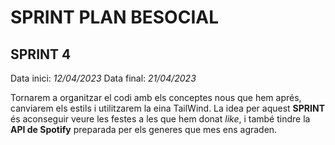 # SPRINT PLAN BESOCIAL
## SPRINT 4
Data inici: *12/04/2023*
Data final: *21/04/2023*

Tornarem a organitzar el codi amb els conceptes nous que hem aprés, canviarem els estils i utilitzarem la eina TailWind. La idea per aquest **SPRINT** és aconseguir veure les festes a les que hem donat *like*, i també tindre la **API de Spotify** preparada per els generes que mes ens agraden.